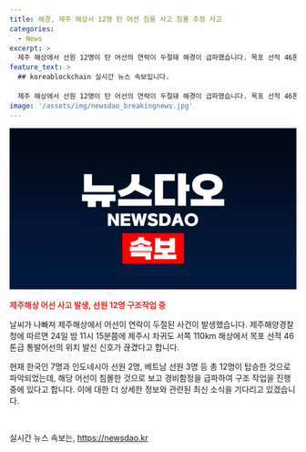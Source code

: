 ```yaml
---
title: 해경, 제주 해상서 12명 탄 어선 침몰 사고 침몰 추정 사고
categories:
  - News
excerpt: >
  제주 해상에서 선원 12명이 탄 어선의 연락이 두절돼 해경이 급파했습니다. 목포 선적 46톤급 통발어선에서 한국, 인도네시아, 베트남 선원들이 신호 끊긴 상황입니다. 해경은 침몰 가능성 대비해 경비함정을 급파했는데요, 자세한 내용은 계속 업데이트됩니다. (150자)
feature_text: >
  ## koreablockchain 실시간 뉴스 속보입니다.

  제주 해상에서 선원 12명이 탄 어선의 연락이 두절돼 해경이 급파했습니다. 목포 선적 46톤급 통발어선에서 한국, 인도네시아, 베트남 선원들이 신호 끊긴 상황입니다. 해경은 침몰 가능성 대비해 경비함정을 급파했는데요, 자세한 내용은 계속 업데이트됩니다. (150자)
image: '/assets/img/newsdao_breakingnews.jpg'
---
```


<p><img src="/assets/img/newsdao_breakingnews.jpg" alt="koreablockchain 속보" /></p>

<p><b><span style="color: #ee2323;">제주해상 어선 사고 발생, 선원 12명 구조작업 중</span></b></p>

<p>날씨가 나빠져 제주해상에서 어선이 연락이 두절된 사건이 발생했습니다. 제주해양경찰청에 따르면 24일 밤 11시 15분쯤에 제주시 차귀도 서쪽 110km 해상에서 목포 선적 46톤급 통발어선의 위치 발신 신호가 끊겼다고 합니다. </p>

<p>현재 한국인 7명과 인도네시아 선원 2명, 베트남 선원 3명 등 총 12명이 탑승한 것으로 파악되었는데, 해당 어선이 침몰한 것으로 보고 경비함정을 급파하여 구조 작업을 진행 중에 있다고 합니다. 이에 대한 더 상세한 정보와 관련된 최신 소식을 기다리고 있겠습니다.</p>

<p data-ke-size="size16">&nbsp;</p>
실시간 뉴스 속보는, <a href="https://newsdao.kr" rel="dofollow">https://newsdao.kr</a>


